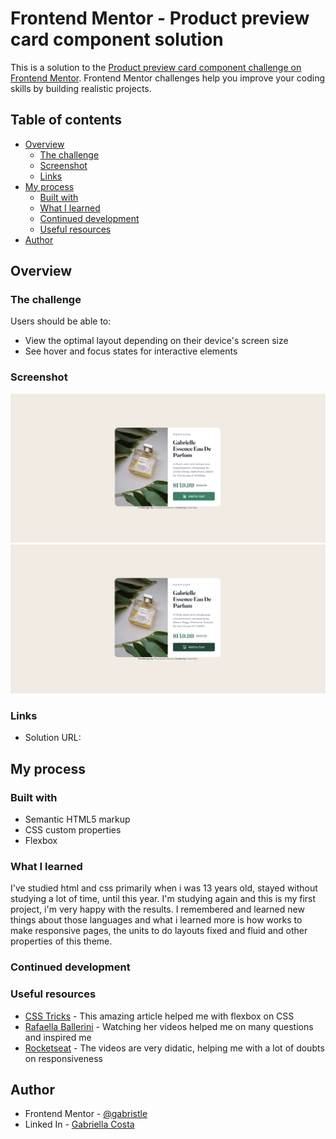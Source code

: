 # Frontend Mentor - Product preview card component solution

This is a solution to the [Product preview card component challenge on Frontend Mentor](https://www.frontendmentor.io/challenges/product-preview-card-component-GO7UmttRfa). Frontend Mentor challenges help you improve your coding skills by building realistic projects. 

## Table of contents

- [Overview](#overview)
  - [The challenge](#the-challenge)
  - [Screenshot](#screenshot)
  - [Links](#links)
- [My process](#my-process)
  - [Built with](#built-with)
  - [What I learned](#what-i-learned)
  - [Continued development](#continued-development)
  - [Useful resources](#useful-resources)
- [Author](#author)


## Overview

### The challenge

Users should be able to:

- View the optimal layout depending on their device's screen size
- See hover and focus states for interactive elements

### Screenshot

![](images/final_solution.png)
![](images/final_solution_hover.png)

### Links

- Solution URL: []()

## My process

### Built with

- Semantic HTML5 markup
- CSS custom properties
- Flexbox

### What I learned

  I've studied html and css primarily when i was 13 years old, stayed without studying a lot of time, until this year. I'm studying again and this is my first project, i'm very happy with the results. I remembered and learned new things about those languages and what i learned more is how works to make responsive pages, the units to do layouts fixed and fluid and other properties of this theme.

### Continued development
  
  
  
### Useful resources

- [CSS Tricks](https://css-tricks.com/snippets/css/a-guide-to-flexbox/) - This amazing article helped me with flexbox on CSS
- [Rafaella Ballerini](https://www.youtube.com/c/rafaellaballerini) - Watching her videos helped me on many questions and inspired me
- [Rocketseat](https://www.youtube.com/c/RocketSeat) - The videos are very didatic, helping me with a lot of doubts on responsiveness

## Author

- Frontend Mentor - [@gabristle](https://www.frontendmentor.io/profile/gabristle)
- Linked In - [Gabriella Costa](https://www.linkedin.com/in/gabriella-costa-222428245/)
